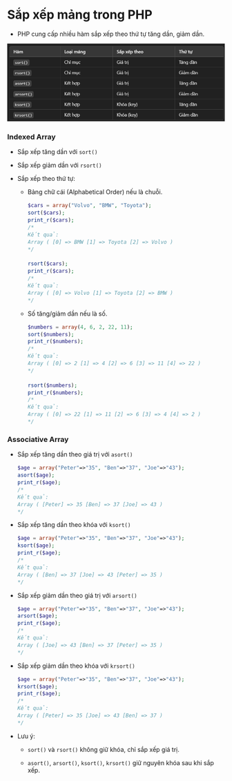 # Sắp xếp mảng trong PHP
- PHP cung cấp nhiều hàm sắp xếp theo thứ tự tăng dần, giảm dần.

![alt text](image/image.png)

### Indexed Array
- Sắp xếp tăng dần với `sort()`

- Sắp xếp giảm dần với `rsort()`

- Sắp xếp theo thứ tự:
    - Bảng chữ cái (Alphabetical Order) nếu là chuỗi.
        ```php
        $cars = array("Volvo", "BMW", "Toyota");
        sort($cars);
        print_r($cars);
        /*
        Kết quả:
        Array ( [0] => BMW [1] => Toyota [2] => Volvo )
        */

        rsort($cars);
        print_r($cars);
        /*
        Kết quả:
        Array ( [0] => Volvo [1] => Toyota [2] => BMW )
        */
        ```
    
    - Số tăng/giảm dần nếu là số.
        ```php
        $numbers = array(4, 6, 2, 22, 11);
        sort($numbers);
        print_r($numbers);
        /*
        Kết quả:
        Array ( [0] => 2 [1] => 4 [2] => 6 [3] => 11 [4] => 22 )
        */

        rsort($numbers);
        print_r($numbers);
        /*
        Kết quả:
        Array ( [0] => 22 [1] => 11 [2] => 6 [3] => 4 [4] => 2 )
        */
        ```

### Associative Array
- Sắp xếp tăng dần theo giá trị với `asort()`
    ```php
    $age = array("Peter"=>"35", "Ben"=>"37", "Joe"=>"43");
    asort($age);
    print_r($age);
    /*
    Kết quả:
    Array ( [Peter] => 35 [Ben] => 37 [Joe] => 43 )
    */
    ```

- Sắp xếp tăng dần theo khóa với `ksort()`
    ```php
    $age = array("Peter"=>"35", "Ben"=>"37", "Joe"=>"43");
    ksort($age);
    print_r($age);
    /*
    Kết quả:
    Array ( [Ben] => 37 [Joe] => 43 [Peter] => 35 )
    */
    ```

- Sắp xếp giảm dần theo giá trị với `arsort()`
    ```php
    $age = array("Peter"=>"35", "Ben"=>"37", "Joe"=>"43");
    arsort($age);
    print_r($age);
    /*
    Kết quả:
    Array ( [Joe] => 43 [Ben] => 37 [Peter] => 35 )
    */
    ```

- Sắp xếp giảm dần theo khóa với `krsort()`
    ```php
    $age = array("Peter"=>"35", "Ben"=>"37", "Joe"=>"43");
    krsort($age);
    print_r($age);
    /*
    Kết quả:
    Array ( [Peter] => 35 [Joe] => 43 [Ben] => 37 )
    */
    ```

- Lưu ý:
    - `sort()` và `rsort()` không giữ khóa, chỉ sắp xếp giá trị.

    - `asort()`, `arsort()`, `ksort()`, `krsort()` giữ nguyên khóa sau khi sắp xếp.